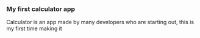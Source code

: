 ### My first calculator app 

Calculator is an app made by many developers who are starting out, this is my first time making it 

